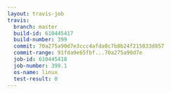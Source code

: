 ```yaml
---
layout: travis-job
travis:
  branch: master
  build-id: 610445417
  build-number: 399
  commit: 70a275a90d7e3ccc4afda0c7b8b24f215833d857
  commit-range: 91fda9e65fbf...70a275a90d7e
  job-id: 610445418
  job-number: 399.1
  os-name: linux
  test-result: 0
---
```

